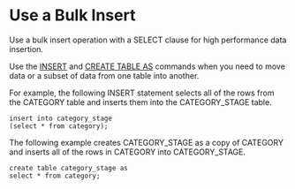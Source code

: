 # Use a Bulk Insert<a name="c_best-practices-bulk-inserts"></a>

Use a bulk insert operation with a SELECT clause for high performance data insertion\.

Use the [INSERT](r_INSERT_30.md) and [CREATE TABLE AS](r_CREATE_TABLE_AS.md) commands when you need to move data or a subset of data from one table into another\.

For example, the following INSERT statement selects all of the rows from the CATEGORY table and inserts them into the CATEGORY\_STAGE table\.

```
insert into category_stage
(select * from category);
```

The following example creates CATEGORY\_STAGE as a copy of CATEGORY and inserts all of the rows in CATEGORY into CATEGORY\_STAGE\. 

```
create table category_stage as
select * from category;
```